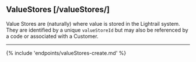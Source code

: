 ## ValueStores [/valueStores/]

Value Stores are (naturally) where value is stored in the Lightrail system.  They are identified by a unique `valueStoreId` but may also be referenced by a code or associated with a Customer.

---
{% include 'endpoints/valueStores-create.md' %}
